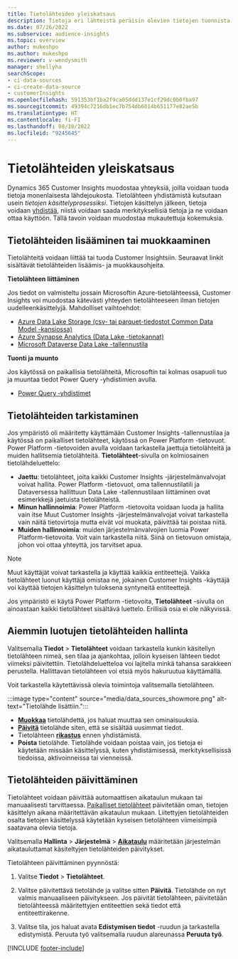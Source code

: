 ```yaml
---
title: Tietolähteiden yleiskatsaus
description: Tietoja eri lähteistä peräisin olevien tietojen tuonnista tai käsittelystä.
ms.date: 07/26/2022
ms.subservice: audience-insights
ms.topic: overview
author: mukeshpo
ms.author: mukeshpo
ms.reviewer: v-wendysmith
manager: shellyha
searchScope:
- ci-data-sources
- ci-create-data-source
- customerInsights
ms.openlocfilehash: 591353bf1ba2f9ca05ddd137e1cf29dc0b0fba97
ms.sourcegitcommit: 49394c7216db1ec7b754db6014b651177e82ae5b
ms.translationtype: HT
ms.contentlocale: fi-FI
ms.lasthandoff: 08/10/2022
ms.locfileid: "9245645"
---
```

# <a name="data-sources-overview"></a>Tietolähteiden yleiskatsaus

Dynamics 365 Customer Insights muodostaa yhteyksiä, joilla voidaan tuoda tietoja monenlaisesta lähdejoukosta. Tietolähteen yhdistämistä kutsutaan usein *tietojen käsittelyprosessiksi*. Tietojen käsittelyn jälkeen, tietoja voidaan [yhdistää](data-unification.md), niistä voidaan saada merkityksellisiä tietoja ja ne voidaan ottaa käyttöön. Tällä tavoin voidaan muodostaa mukautettuja kokemuksia.

## <a name="add-or-edit-data-sources"></a>Tietolähteiden lisääminen tai muokkaaminen

Tietolähteitä voidaan liittää tai tuoda Customer Insightsiin. Seuraavat linkit sisältävät tietolähteiden lisäämis- ja muokkausohjeita.

**Tietolähteen liittäminen**

Jos tiedot on valmisteltu jossain Microsoftin Azure-tietolähteessä, Customer Insights voi muodostaa kätevästi yhteyden tietolähteeseen ilman tietojen uudelleenkäsittelyjä. Mahdolliset vaihtoehdot:
- [Azure Data Lake Storage (csv- tai parquet-tiedostot Common Data Model -kansiossa)](connect-common-data-model.md)
- [Azure Synapse Analytics (Data Lake -tietokannat)](connect-synapse.md)
- [Microsoft Dataverse Data Lake -tallennustila](connect-dataverse-managed-lake.md)

**Tuonti ja muunto**

Jos käytössä on paikallisia tietolähteitä, Microsoftin tai kolmas osapuoli tuo ja muuntaa tiedot Power Query -yhdistimien avulla.
- [Power Query ‑yhdistimet](connect-power-query.md)

## <a name="review-data-sources"></a>Tietolähteiden tarkistaminen

Jos ympäristö oli määritetty käyttämään Customer Insights -tallennustilaa ja käytössä on paikalliset tietolähteet, käytössä on Power Platform -tietovuot. Power Platform -tietovoiden avulla voidaan tarkastella jaettuja tietolähteitä ja muiden hallitsemia tietolähteitä. **Tietolähteet**-sivulla on kolmiosainen tietolähdeluettelo:
- **Jaettu**: tietolähteet, joita kaikki Customer Insights -järjestelmänvalvojat voivat hallita. Power Platform -tietovuot, oma tallennustilatili ja Dataversessa hallittuun Data Lake -tallennustilaan liittäminen ovat esimerkkejä jaetuista tietolähteistä.
- **Minun hallinnoimia**: Power Platform -tietovoita voidaan luoda ja hallita vain itse Muut Customer Insights -järjestelmänvalvojat voivat tarkastella vain näitä tietovirtoja mutta eivät voi muokata, päivittää tai poistaa niitä.
- **Muiden hallinnoimia**: muiden järjestelmänvalvojien luomia Power Platform-tietovoita. Voit vain tarkastella niitä. Siinä on tietovuon omistaja, johon voi ottaa yhteyttä, jos tarvitset apua.
> [!NOTE]
> Muut käyttäjät voivat tarkastella ja käyttää kaikkia entiteettejä. Vaikka tietolähteet luonut käyttäjä omistaa ne, jokainen Customer Insights -käyttäjä voi käyttää tietojen käsittelyn tuloksena syntyneitä entiteettejä.

Jos ympäristö ei käytä Power Platform -tietovoita, **Tietolähteet** -sivulla on ainoastaan kaikki tietolähteet sisältävä luettelo. Erillisiä osia ei ole näkyvissä.

## <a name="manage-existing-data-sources"></a>Aiemmin luotujen tietolähteiden hallinta

Valitsemalla **Tiedot** > **Tietolähteet** voidaan tarkastella kunkin käsitellyn tietolähteen nimeä, sen tilaa ja ajankohtaa, jolloin kyseisen lähteen tiedot viimeksi päivitettiin. Tietolähdeluetteloa voi lajitella minkä tahansa sarakkeen perustella. Hallittavan tietolähteen voi etsiä myös hakuruutua käyttämällä.

Voit tarkastella käytettävissä olevia toimintoja valitsemalla tietolähteen.

:::image type="content" source="media/data_sources_showmore.png" alt-text="Tietolähde lisättiin.":::

- [**Muokkaa**](#add-or-edit-data-sources) tietolähdettä, jos haluat muuttaa sen ominaisuuksia.
- [**Päivitä**](#refresh-data-sources) tietolähde siten, että se sisältää uusimmat tiedot.
- Tietolähteen [**rikastus**](data-sources-enrichment.md) ennen yhdistämistä.
- **Poista** tietolähde. Tietolähde voidaan poistaa vain, jos tietoja ei käytetään missään käsittelyssä, kuten yhdistämisessä, merkityksellisissä tiedoissa, aktivoinneissa tai vienneissä.

## <a name="refresh-data-sources"></a>Tietolähteiden päivittäminen

Tietolähteet voidaan päivittää automaattisen aikataulun mukaan tai manuaalisesti tarvittaessa. [Paikalliset tietolähteet](connect-power-query.md#add-data-from-on-premises-data-sources) päivitetään oman, tietojen käsittelyn aikana määritettävän aikataulun mukaan. Liitettyjen tietolähteiden osalta tietojen käsittelyssä käytetään kyseisen tietolähteen viimeisimpiä saatavana olevia tietoja.

Valitsemalla **Hallinta** > **Järjestelmä** > [**Aikataulu**](schedule-refresh.md) määritetään järjestelmän aikatauluttamat käsiteltyjen tietolähteiden päivitykset.

Tietolähteen päivittäminen pyynnöstä:

1. Valitse **Tiedot** > **Tietolähteet**.

1. Valitse päivitettävä tietolähde ja valitse sitten **Päivitä**. Tietolähde on nyt valmis manuaaliseen päivitykseen. Jos päivität tietolähteen, päivitetään tietolähteessä määritettyjen entiteettien sekä tiedot että entiteettirakenne.

1. Valitse tila, jos haluat avata **Edistymisen tiedot** -ruudun ja tarkastella edistymistä. Peruuta työ valitsemalla ruudun alareunassa **Peruuta työ**.

[!INCLUDE [footer-include](includes/footer-banner.md)]
